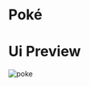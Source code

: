# Poké

# Ui Preview

![poke](https://user-images.githubusercontent.com/77967955/196111344-0a576de5-cdb9-47c6-b72d-048c403b7727.png)

